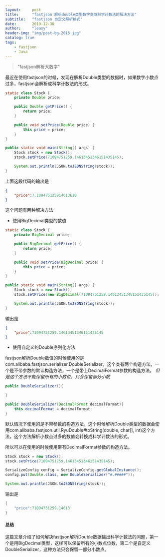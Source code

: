 ```yaml
---
layout:     post
title:      "fastjson 解析double类型数字变成科学计数法的解决方法"
subtitle:   "fastjson 自定义解析格式"
date:       2019-12-30
author:     "leasy"
header-img: "img/post-bg-2015.jpg"
catalog: true
tags:
    - fastjson
    - Java
---
```


> "fastjson解析大数字"

最近在使用fastjson的时候，发现在解析Double类型的数据时，如果数字小数点过多，fastjson会解析成科学计数法的形式。

```java
static class Stock {
    private Double price;

    public Double getPrice() {
        return price;
    }

    public void setPrice(Double price) {
        this.price = price;
    }
}

public static void main(String[] args) {
    Stock stock = new Stock();
    stock.setPrice(71094751259.14613451346151435145);

    System.out.println(JSON.toJSONString(stock));
}
```

上面这段代码的输出是

```json
{
    "price":7.109475125914613E10
}
```

这个问题有两种解决方法

- 使用BigDecimal类型的数值

```java
static class Stock {
    private BigDecimal price;

    public BigDecimal getPrice() {
        return price;
    }

    public void setPrice(BigDecimal price) {
        this.price = price;
    }
}

public static void main(String[] args) {
    Stock stock = new Stock();
    stock.setPrice(new BigDecimal(71094751259.14613451346151435145));

    System.out.println(JSON.toJSONString(stock));
}
```

输出是

```json
{
    "price":71094751259.14613451346151435145
}
```

- 使用自定义的Double序列化方法

fastjson解析Double数值的时候使用的是com.alibaba.fastjson.serializer.DoubleSerializer，这个类有两个构造方法，一个是不带参数的默认构造方法，一个是带上DecimalFormat参数的构造方法。
*但是这个方法不能保留所有的小数位，只会保留部分小数*

```java
public DoubleSerializer(){

}

public DoubleSerializer(DecimalFormat decimalFormat){
    this.decimalFormat = decimalFormat;
}
```

默认情况下使用的是不带参数的构造方法，这个时候解析Double类型的数据会使用com.alibaba.fastjson.util.RyuDouble#toString(double, char[], int)这个方法，这个方法解析小数点过多的数值会转换成科学计数法的形式。

所以可以在使用的时候使用带有DecimalFormat参数的构造方法。

```java
Stock stock = new Stock();
stock.setPrice(71094751259.14613451346151435145);

SerializeConfig config = SerializeConfig.getGlobalInstance();
config.put(Double.class, new DoubleSerializer("#.#####"));

System.out.println(JSON.toJSONString(stock));
```

输出是

```java
{
    "price":71094751259.14613
}
```

#### 总结

这篇文章介绍了如何解决fastjson解析Double数据输出科学计数法的问题，第一个是用BigDecimal类型，这样可以保留所有的小数点位数，第二个是自定义DoubleSerializer，这种方法只会保留一部分小数点。
